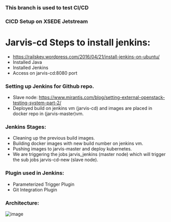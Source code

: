### This branch is used to test CI/CD
### CICD Setup on XSEDE Jetstream
# Jarvis-cd Steps to install jenkins:
* https://railskey.wordpress.com/2016/04/21/install-jenkins-on-ubuntu/
* Installed Java
* Installed Jenkins
* Access on jarvis-cd:8080 port
### Setting up Jenkins for Github repo.
* Slave node: https://www.mirantis.com/blog/setting-external-openstack-testing-system-part-2/
* Deployed build on jenkins vm (jarvis-cd) and images are placed in docker repo in (jarvis-master)vm.
### Jenkins Stages:
* Cleaning up the previous build images.
* Building docker images with new build number on jenkins vm.
* Pushing images to jarvis-master and deploy kubernetes.
* We are triggering the jobs jarvis_jenkins (master node) which will trigger the sub jobs jarvis-cd-new (slave node).
### Plugin used in Jenkins:
* Parameterized Trigger Plugin
* Git Integration Plugin
### Architecture:
![image](https://user-images.githubusercontent.com/89654540/162112653-1a55191a-a83b-4555-b8a4-50f3a65927bb.png)
